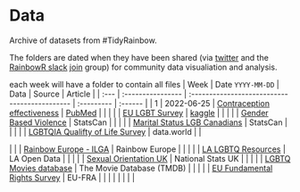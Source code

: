 
# Data

Archive of datasets from #TidyRainbow.

The folders are dated when they have been shared (via [twitter](https://twitter.com/R_LGBTQ) and the [RainbowR slack](https://rainbowr.slack.com) [join](https://docs.google.com/forms/u/1/d/1y7SOWE3IW-fpR_5Cd4mK-CMUpFZ-hvhY4cTj34JqTVE) group) for community data visualiation and analysis.

each week will have a folder to contain all files
| Week | Date `YYYY-MM-DD` | Data                                          | Source     | Article |
| :--- | :---------------- | :-------------------------------------------- | :--------- | :------ |
| 1    | 2022-06-25        | [Contraception effectiveness](2022-06-25_contraception-effectiveness)           | [PubMed](https://www.ncbi.nlm.nih.gov/pmc/articles/PMC3638209/)   |         |
|     |      | [EU LGBT Survey](EU-LGBT-survey)                  | [kaggle](https://www.kaggle.com/datasets/ruslankl/european-union-lgbt-survey-2012)     |         |
|     |       | [Gender Based Violence](gender-based-violence)           | StatsCan   |         |
|     |       | [Marital Status LGB Canadians](same-sex-marriages-Canada)    | StatsCan   |         |
|     |      | [LGBTQIA Qualifty of Life Survey](LGBTQ-quality-of-life) | data.world |         |

|     |     | [Rainbow Europe - ILGA](ILGA-rainbow-Europe)           | Rainbow Europe  |    |
|     |      | [LA LGBTQ Resources](LA-LGBTQ-resources)              | LA Open Data    |    |
|     |        | [Sexual Orientation UK](sexual-orientation-UK)           | National Stats UK  | |
|     |        | [LGBTQ Movies database](LGBTQ-movie-database)           | The Movie Database (TMDB) | |
|    |        | [EU Fundamental Rights Survey](EU-fundamental-rights-survey)     | EU-FRA          |         |
|  |        |      |   |    |

